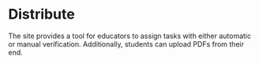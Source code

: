 # Distribute
The site provides a tool for educators to assign tasks with either automatic or manual verification. Additionally, students can upload PDFs from their end.
